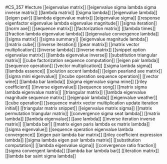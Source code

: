 #CS_357
#lecture
[[eigenvalue matrix]]
[[eigenvalue sigma lambda sigma inverse matrix]]
[[lambda matrix]]
[[sigma lambda]]
[[eigenvalue lambda]]
[[eigen pair]]
[[lambda eigenvalue matrix]]
[[eigenvalue sigma]]
[[response eigenfactor eigenvalue lambda eigenvalue magnitude]]
[[sigma iteration]]
[[norm axe]]
[[sequence matrix]]
[[factorization matrix]]
[[lambda times]]
[[fraction lambda eigenvalue lambda]]
[[eigenvalue convergence lambda]]
[[sigma matrix]]
[[sigma summary]]
[[eigenvalue magnitude lambda]]
[[matrix cube]]
[[inverse iteration]]
[[pear matrix]]
[[matrix vector multiplication]]
[[inverse lambda]]
[[inverse matrix]]
[[snippet option eigenvalue matrix]]
[[lambda eigenvalue inverse]]
[[substitution triangular matrix]]
[[cube factorization sequence computation]]
[[eigen pair lambda]]
[[sequence operation]]
[[vector multiplication]]
[[sigma lambda sigma]]
[[lambda essence]]
[[solution accent lambda]]
[[eigen pearland axe matrix]]
[[sigma mini eigenvalue]]
[[ncube operation sequence operation]]
[[vector wine]]
[[lambda bar lambda]]
[[sigma eigenvalue sigma mine]]
[[riley coefficient]]
[[inverse eigenvalue]]
[[sequence song]]
[[matrix sigma lambda eigenvalue matrix]]
[[triangular matrix]]
[[lambda eigenvalue magnitude sequence matrix]]
[[eigenpair lambda]]
[[eigenvalue weather]]
[[cube operation]]
[[sequence matrix vector multiplication update iteration initial]]
[[triangular matrix snippet]]
[[eigenvalue matrix sigma]]
[[matrix permutation triangular matrix]]
[[convergence sigma seat lambda]]
[[matrix lambda]]
[[lambda eigenvalue]]
[[axe lambda]]
[[inverse iteration inverse matrix]]
[[lambda bar]]
[[matrix eigen paris lambda ex matrix lambda]]
[[sigma eigenvalue]]
[[sequence operation eigenvalue lambda convergence]]
[[eigen pair lambda bar matrix]]
[[riley coefficient expression lambda]]
[[sigma lambda eigen pair lambda matrix]]
[[substitution computation]]
[[lambda eigenvalue sigma]]
[[convergence ratio fraction]]
[[sigma convergent lambda]]
[[lambda bar lambda bar]]
[[iteration matrix]]
[[lambda bar saint sigma lambda]]
